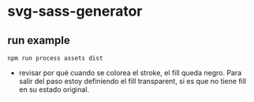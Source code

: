 # svg-sass-generator

## run example

`npm run process assets dist`

- revisar por qué cuando se colorea el stroke, el fill queda negro. Para salir del paso
  estoy definiendo el fill transparent, si es que no tiene fill en su estado original.

